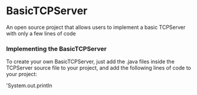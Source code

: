 # BasicTCPServer
An open source project that allows users to implement a basic TCPServer with only a few lines of code

### Implementing the BasicTCPServer
To create your own BasicTCPServer, just add the .java files inside the TCPServer source file to your project, and add the following lines of code to your project:

'System.out.println



